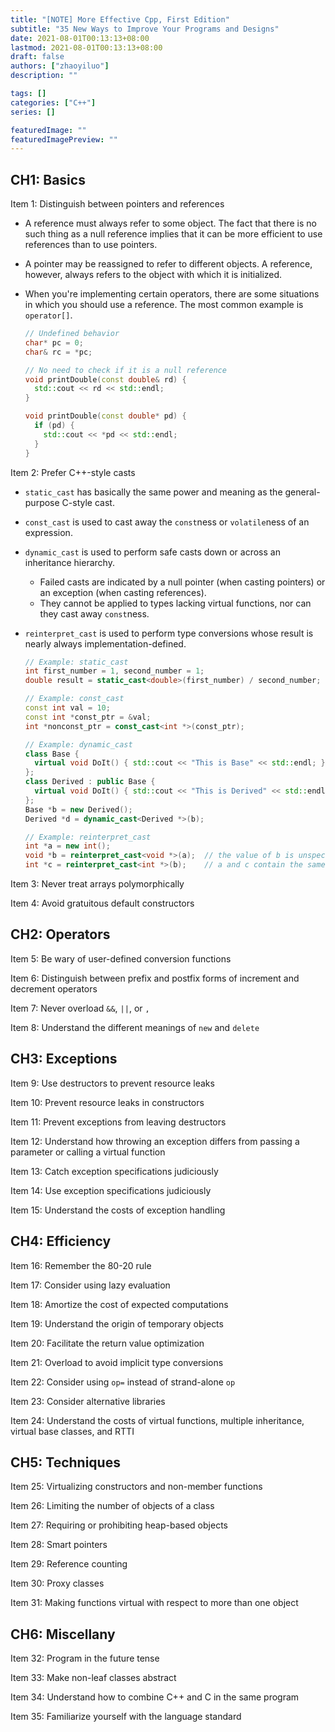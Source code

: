 ```yaml
---
title: "[NOTE] More Effective Cpp, First Edition"
subtitle: "35 New Ways to Improve Your Programs and Designs"
date: 2021-08-01T00:13:13+08:00
lastmod: 2021-08-01T00:13:13+08:00
draft: false
authors: ["zhaoyiluo"]
description: ""

tags: []
categories: ["C++"]
series: []

featuredImage: ""
featuredImagePreview: ""
---
```


## CH1: Basics

Item 1: Distinguish between pointers and references

- A reference must always refer to some object. The fact that there is no such thing as a null reference implies that it can be more efficient to use references than to use pointers.

- A pointer may be reassigned to refer to different objects. A reference, however, always refers to the object with which it is initialized.

- When you're implementing certain operators, there are some situations in which you should use a reference. The most common example is `operator[]`.

  ```c++
  // Undefined behavior
  char* pc = 0;
  char& rc = *pc;
  
  // No need to check if it is a null reference
  void printDouble(const double& rd) { 
    std::cout << rd << std::endl; 
  }
  
  void printDouble(const double* pd) {
    if (pd) {
      std::cout << *pd << std::endl;
    }
  }
  ```

Item 2: Prefer C++-style casts

- `static_cast` has basically the same power and meaning as the general-purpose C-style cast.

- `const_cast` is used to cast away the `const`ness or `volatile`ness of an expression.

- `dynamic_cast` is used to perform safe casts down or across an inheritance hierarchy.

  - Failed casts are indicated by a null pointer (when casting pointers) or an exception (when casting references).
  - They cannot be applied to types lacking virtual functions, nor can they cast away `const`ness.

- `reinterpret_cast` is used to perform type conversions whose result is nearly always implementation-defined.

  ```c++
  // Example: static_cast
  int first_number = 1, second_number = 1;
  double result = static_cast<double>(first_number) / second_number;
  
  // Example: const_cast
  const int val = 10;
  const int *const_ptr = &val;
  int *nonconst_ptr = const_cast<int *>(const_ptr);
  
  // Example: dynamic_cast
  class Base {
    virtual void DoIt() { std::cout << "This is Base" << std::endl; }
  };
  class Derived : public Base {
    virtual void DoIt() { std::cout << "This is Derived" << std::endl; }
  };
  Base *b = new Derived();
  Derived *d = dynamic_cast<Derived *>(b);
  
  // Example: reinterpret_cast
  int *a = new int();
  void *b = reinterpret_cast<void *>(a);  // the value of b is unspecified
  int *c = reinterpret_cast<int *>(b);    // a and c contain the same value
  ```

Item 3: Never treat arrays polymorphically

Item 4: Avoid gratuitous default constructors

## CH2: Operators

Item 5: Be wary of user-defined conversion functions

Item 6: Distinguish between prefix and postfix forms of increment and decrement operators

Item 7: Never overload `&&`, `||`, or `,`

Item 8: Understand the different meanings of `new` and `delete`

## CH3: Exceptions

Item 9: Use destructors to prevent resource leaks

Item 10: Prevent resource leaks in constructors

Item 11: Prevent exceptions from leaving destructors

Item 12: Understand how throwing an exception differs from passing a parameter or calling a virtual function

Item 13: Catch exception specifications judiciously

Item 14: Use exception specifications judiciously

Item 15: Understand the costs of exception handling

## CH4: Efficiency

Item 16: Remember the 80-20 rule

Item 17: Consider using lazy evaluation

Item 18: Amortize the cost of expected computations

Item 19: Understand the origin of temporary objects

Item 20: Facilitate the return value optimization

Item 21: Overload to avoid implicit type conversions

Item 22: Consider using `op=` instead of strand-alone `op`

Item 23: Consider alternative libraries

Item 24: Understand the costs of virtual functions, multiple inheritance, virtual base classes, and RTTI

## CH5: Techniques

Item 25: Virtualizing constructors and non-member functions

Item 26: Limiting the number of objects of a class

Item 27: Requiring or prohibiting heap-based objects

Item 28: Smart pointers

Item 29: Reference counting

Item 30: Proxy classes

Item 31: Making functions virtual with respect to more than one object

## CH6: Miscellany

Item 32: Program in the future tense

Item 33: Make non-leaf classes abstract

Item 34: Understand how to combine C++ and C in the same program

Item 35: Familiarize yourself with the language standard